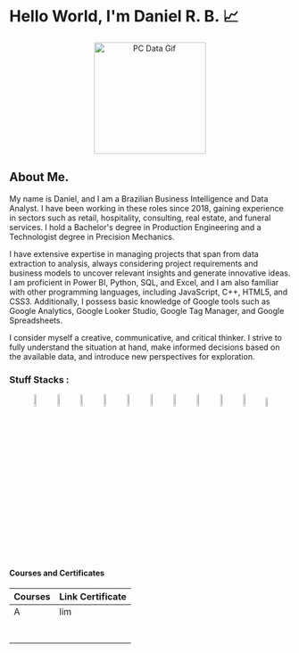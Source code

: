 
# Hello World, I'm Daniel R. B. 📈

<link rel="stylesheet"  href = "style.css">

<p align = center>
    <img src = "https://media.tenor.com/2unHkuoMLhcAAAAM/data-code.gif" alt = "PC Data Gif" width = 200>
</p>


## About Me. 

My name is Daniel, and I am a Brazilian Business Intelligence and Data Analyst. I have been working in these roles since 2018, gaining experience in sectors such as retail, hospitality, consulting, real estate, and funeral services. I hold a Bachelor's degree in Production Engineering and a Technologist degree in Precision Mechanics.

I have extensive expertise in managing projects that span from data extraction to analysis, always considering project requirements and business models to uncover relevant insights and generate innovative ideas. I am proficient in Power BI, Python, SQL, and Excel, and I am also familiar with other programming languages, including JavaScript, C++, HTML5, and CSS3. Additionally, I possess basic knowledge of Google tools such as Google Analytics, Google Looker Studio, Google Tag Manager, and Google Spreadsheets.

I consider myself a creative, communicative, and critical thinker. I strive to fully understand the situation at hand, make informed decisions based on the available data, and introduce new perspectives for exploration.

### Stuff Stacks :


<div display = flex align = center justify-content = space-between>
    <img width = 7.5% padding = 10rem margin = 5rem src="https://cdn.jsdelivr.net/gh/devicons/devicon@latest/icons/python/python-original-wordmark.svg" />   
    <img width = 7.5% padding = 10rem margin = 5rem  src="https://cdn.jsdelivr.net/gh/devicons/devicon@latest/icons/pandas/pandas-original-wordmark.svg" />
    <img width = 7.5% padding = 10rem margin = 5rem  src="https://cdn.jsdelivr.net/gh/devicons/devicon@latest/icons/numpy/numpy-original-wordmark.svg" />
    <img width = 7.5% padding = 5rem margin = 5rem  src="https://cdn.jsdelivr.net/gh/devicons/devicon@latest/icons/matplotlib/matplotlib-original-wordmark.svg" />
    <img width = 7.5% padding = 5rem margin = 5rem  src="https://cdn.jsdelivr.net/gh/devicons/devicon@latest/icons/scikitlearn/scikitlearn-original.svg" />
    <img width = 7.5% padding = 5rem margin = 5rem  src="https://cdn.jsdelivr.net/gh/devicons/devicon@latest/icons/microsoftsqlserver/microsoftsqlserver-plain-wordmark.svg" />
    <img width = 7.5% padding = 5rem margin = 5rem  src="https://cdn.jsdelivr.net/gh/devicons/devicon@latest/icons/mysql/mysql-original-wordmark.svg" />
    <img width = 7.5% padding = 5rem margin = 5rem  src="https://cdn.jsdelivr.net/gh/devicons/devicon@latest/icons/jupyter/jupyter-original-wordmark.svg" />
    <img width = 7.5% padding = 5rem margin = 5rem  src="https://cdn.jsdelivr.net/gh/devicons/devicon@latest/icons/vscode/vscode-original.svg" />
    <img width = 7.5% padding = 5rem margin = 5rem  src="https://cdn.jsdelivr.net/gh/devicons/devicon@latest/icons/visualstudio/visualstudio-original.svg" />
    <img width = 6.5% padding = 5rem margin = 5rem  src="https://seeklogo.com/images/P/power-bi-icon-logo-E1B451ED39-seeklogo.com.png" >


</div>

#### Courses and Certificates

|Courses      |Link Certificate |
|-------------|-----------------|
|A            |lim              |
|             |                 |
|             |                 |
|             |                 |
|             |                 |
|             |                 |
|             |                 |
|             |                 |



